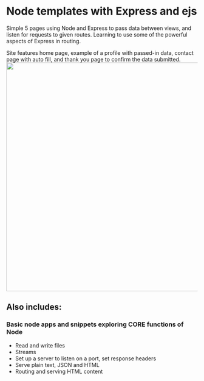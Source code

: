 # Node templates with Express and ejs

Simple 5 pages using Node and Express to pass data between views, and listen for requests to given routes. Learning to use some of the powerful aspects of Express in routing.

Site features home page, example of a profile with passed-in data, contact page with auto fill, and thank you page to confirm the data submitted.
<img src="https://i.imgur.com/vXMLg9k.jpg" width="600" />

## Also includes:
### Basic node apps and snippets exploring CORE functions of Node

- Read and write files
- Streams
- Set up a server to listen on a port, set response headers
- Serve plain text, JSON and HTML
- Routing and serving HTML content
